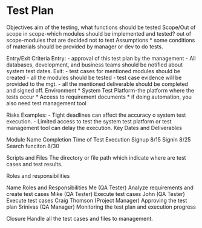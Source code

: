 # Test Plan

Objectives
    aim of the testing, what functions should be tested
Scope/Out of scope
    in scope-which modules should be implemented and tested?
    out of scope-modules that are decided not to test
Assumptions
	* 
    some conditions of materials should be provided by manager or dev to do tests.


Entry/Exit Criteria
    Entry:
        - approval of this test plan by the management
        - All databases, development, and business teams should be notified about system test dates.
    Exit:
        - test cases for mentioned modules should be created 
        - all the modules should be tested
        - test case evidence will be provided to the mgt.
        - all the mentioned deliverable should be completed and signed off.
Environment
	* 
System Test Platform-the platform where the tests occur
	* 
Access to requirement documents
	* 
if doing automation, you also need test management tool 


Risks
    Examples:
        - Tight deadlines can affect the accuracy o system test execution.
        - Limited access to test the system test platform or test management tool can delay the execution.
Key Dates and Deliverables


Module Name
Completion Time of Test Execution
Signup
8/15
Signin
8/25
Search funciton
8/30

Scripts and Files
The directory or file path which indicate where are test cases and test results.

Roles and responsibilities


Name
Roles and Responsibilities
Me 
(QA Tester)
Analyze requirements and create test cases
Mike
(QA Tester)
Execute test cases
John
(QA Tester)
Execute test cases
Craig Thomson 
(Project Manager) Approving the test plan
Srinivas
(QA Manager)
Monitoring the test plan and execution progress

Closure
    Handle all the test cases and files to management.